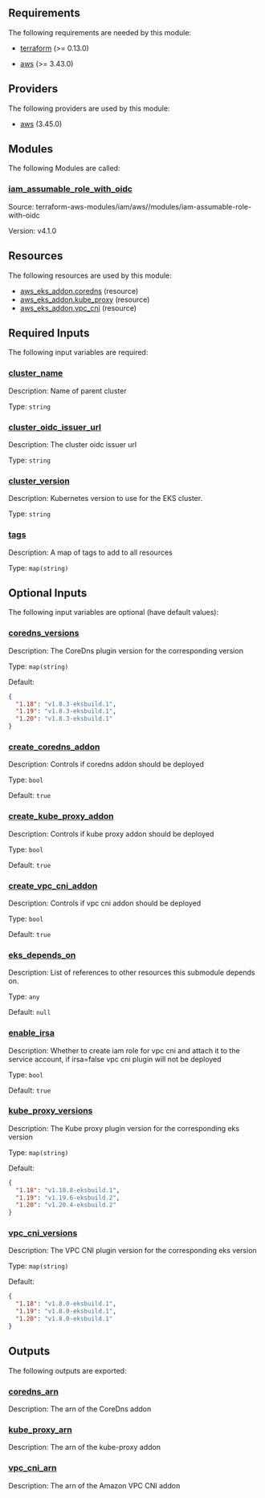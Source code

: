## Requirements

The following requirements are needed by this module:

- <a name="requirement_terraform"></a> [terraform](#requirement\_terraform) (>= 0.13.0)

- <a name="requirement_aws"></a> [aws](#requirement\_aws) (>= 3.43.0)

## Providers

The following providers are used by this module:

- <a name="provider_aws"></a> [aws](#provider\_aws) (3.45.0)

## Modules

The following Modules are called:

### <a name="module_iam_assumable_role_with_oidc"></a> [iam\_assumable\_role\_with\_oidc](#module\_iam\_assumable\_role\_with\_oidc)

Source: terraform-aws-modules/iam/aws//modules/iam-assumable-role-with-oidc

Version: v4.1.0

## Resources

The following resources are used by this module:

- [aws_eks_addon.coredns](https://registry.terraform.io/providers/hashicorp/aws/latest/docs/resources/eks_addon) (resource)
- [aws_eks_addon.kube_proxy](https://registry.terraform.io/providers/hashicorp/aws/latest/docs/resources/eks_addon) (resource)
- [aws_eks_addon.vpc_cni](https://registry.terraform.io/providers/hashicorp/aws/latest/docs/resources/eks_addon) (resource)

## Required Inputs

The following input variables are required:

### <a name="input_cluster_name"></a> [cluster\_name](#input\_cluster\_name)

Description: Name of parent cluster

Type: `string`

### <a name="input_cluster_oidc_issuer_url"></a> [cluster\_oidc\_issuer\_url](#input\_cluster\_oidc\_issuer\_url)

Description: The cluster oidc issuer url

Type: `string`

### <a name="input_cluster_version"></a> [cluster\_version](#input\_cluster\_version)

Description: Kubernetes version to use for the EKS cluster.

Type: `string`

### <a name="input_tags"></a> [tags](#input\_tags)

Description: A map of tags to add to all resources

Type: `map(string)`

## Optional Inputs

The following input variables are optional (have default values):

### <a name="input_coredns_versions"></a> [coredns\_versions](#input\_coredns\_versions)

Description: The CoreDns plugin version for the corresponding version

Type: `map(string)`

Default:

```json
{
  "1.18": "v1.8.3-eksbuild.1",
  "1.19": "v1.8.3-eksbuild.1",
  "1.20": "v1.8.3-eksbuild.1"
}
```

### <a name="input_create_coredns_addon"></a> [create\_coredns\_addon](#input\_create\_coredns\_addon)

Description: Controls if coredns addon should be deployed

Type: `bool`

Default: `true`

### <a name="input_create_kube_proxy_addon"></a> [create\_kube\_proxy\_addon](#input\_create\_kube\_proxy\_addon)

Description: Controls if kube proxy addon should be deployed

Type: `bool`

Default: `true`

### <a name="input_create_vpc_cni_addon"></a> [create\_vpc\_cni\_addon](#input\_create\_vpc\_cni\_addon)

Description: Controls if vpc cni addon should be deployed

Type: `bool`

Default: `true`

### <a name="input_eks_depends_on"></a> [eks\_depends\_on](#input\_eks\_depends\_on)

Description: List of references to other resources this submodule depends on.

Type: `any`

Default: `null`

### <a name="input_enable_irsa"></a> [enable\_irsa](#input\_enable\_irsa)

Description: Whether to create iam role for vpc cni and attach it to the service account, if irsa=false vpc cni plugin will not be deployed

Type: `bool`

Default: `true`

### <a name="input_kube_proxy_versions"></a> [kube\_proxy\_versions](#input\_kube\_proxy\_versions)

Description: The Kube proxy plugin version for the corresponding eks version

Type: `map(string)`

Default:

```json
{
  "1.18": "v1.18.8-eksbuild.1",
  "1.19": "v1.19.6-eksbuild.2",
  "1.20": "v1.20.4-eksbuild.2"
}
```

### <a name="input_vpc_cni_versions"></a> [vpc\_cni\_versions](#input\_vpc\_cni\_versions)

Description: The VPC CNI plugin version for the corresponding eks version

Type: `map(string)`

Default:

```json
{
  "1.18": "v1.8.0-eksbuild.1",
  "1.19": "v1.8.0-eksbuild.1",
  "1.20": "v1.8.0-eksbuild.1"
}
```

## Outputs

The following outputs are exported:

### <a name="output_coredns_arn"></a> [coredns\_arn](#output\_coredns\_arn)

Description: The arn of the CoreDns addon

### <a name="output_kube_proxy_arn"></a> [kube\_proxy\_arn](#output\_kube\_proxy\_arn)

Description: The arn of the kube-proxy addon

### <a name="output_vpc_cni_arn"></a> [vpc\_cni\_arn](#output\_vpc\_cni\_arn)

Description: The arn of the Amazon VPC CNI addon
